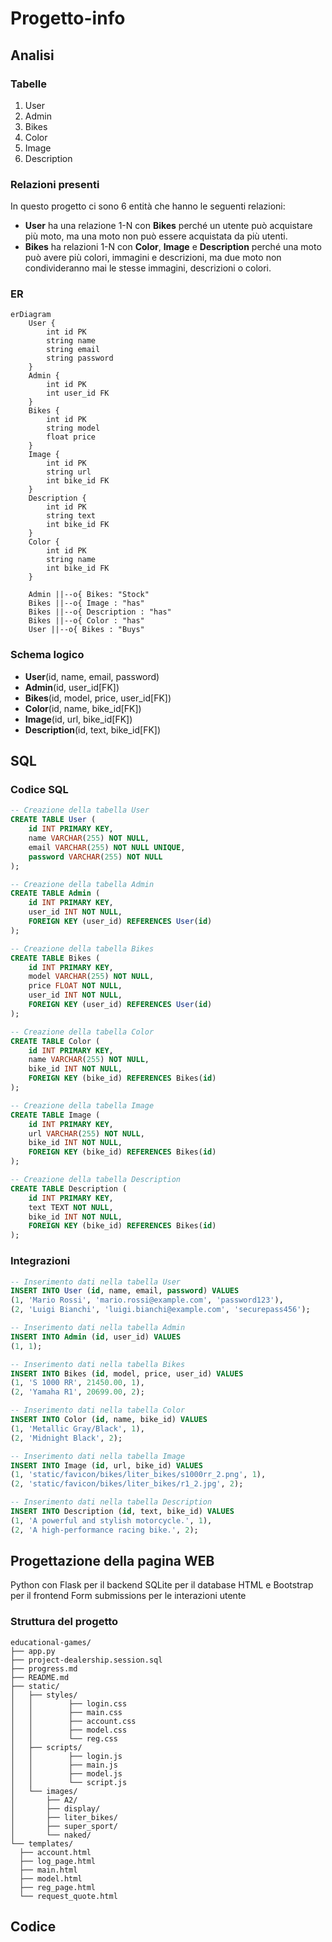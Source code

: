 # Progetto-info

## Analisi

### Tabelle

1. User  
2. Admin  
3. Bikes  
4. Color  
5. Image  
6. Description  

### Relazioni presenti

In questo progetto ci sono 6 entità che hanno le seguenti relazioni:  
- **User** ha una relazione 1-N con **Bikes** perché un utente può acquistare più moto, ma una moto non può essere acquistata da più utenti.  
- **Bikes** ha relazioni 1-N con **Color**, **Image** e **Description** perché una moto può avere più colori, immagini e descrizioni, ma due moto non condivideranno mai le stesse immagini, descrizioni o colori.  

### ER

```mermaid
erDiagram
    User {
        int id PK
        string name
        string email
        string password
    }
    Admin {
        int id PK
        int user_id FK
    }
    Bikes {
        int id PK
        string model
        float price
    }
    Image {
        int id PK
        string url
        int bike_id FK
    }
    Description {
        int id PK
        string text
        int bike_id FK
    }
    Color {
        int id PK
        string name
        int bike_id FK
    }

    Admin ||--o{ Bikes: "Stock"
    Bikes ||--o{ Image : "has"
    Bikes ||--o{ Description : "has"
    Bikes ||--o{ Color : "has"
    User ||--o{ Bikes : "Buys"
```

### Schema logico

- **User**(id, name, email, password)  
- **Admin**(id, user_id[FK])  
- **Bikes**(id, model, price, user_id[FK])  
- **Color**(id, name, bike_id[FK])  
- **Image**(id, url, bike_id[FK])  
- **Description**(id, text, bike_id[FK])  

## SQL

### Codice SQL

```sql
-- Creazione della tabella User
CREATE TABLE User (
    id INT PRIMARY KEY,
    name VARCHAR(255) NOT NULL,
    email VARCHAR(255) NOT NULL UNIQUE,
    password VARCHAR(255) NOT NULL
);

-- Creazione della tabella Admin
CREATE TABLE Admin (
    id INT PRIMARY KEY,
    user_id INT NOT NULL,
    FOREIGN KEY (user_id) REFERENCES User(id)
);

-- Creazione della tabella Bikes
CREATE TABLE Bikes (
    id INT PRIMARY KEY,
    model VARCHAR(255) NOT NULL,
    price FLOAT NOT NULL,
    user_id INT NOT NULL,
    FOREIGN KEY (user_id) REFERENCES User(id)
);

-- Creazione della tabella Color
CREATE TABLE Color (
    id INT PRIMARY KEY,
    name VARCHAR(255) NOT NULL,
    bike_id INT NOT NULL,
    FOREIGN KEY (bike_id) REFERENCES Bikes(id)
);

-- Creazione della tabella Image
CREATE TABLE Image (
    id INT PRIMARY KEY,
    url VARCHAR(255) NOT NULL,
    bike_id INT NOT NULL,
    FOREIGN KEY (bike_id) REFERENCES Bikes(id)
);

-- Creazione della tabella Description
CREATE TABLE Description (
    id INT PRIMARY KEY,
    text TEXT NOT NULL,
    bike_id INT NOT NULL,
    FOREIGN KEY (bike_id) REFERENCES Bikes(id)
);
```

### Integrazioni

```sql
-- Inserimento dati nella tabella User
INSERT INTO User (id, name, email, password) VALUES
(1, 'Mario Rossi', 'mario.rossi@example.com', 'password123'),
(2, 'Luigi Bianchi', 'luigi.bianchi@example.com', 'securepass456');

-- Inserimento dati nella tabella Admin
INSERT INTO Admin (id, user_id) VALUES
(1, 1);

-- Inserimento dati nella tabella Bikes
INSERT INTO Bikes (id, model, price, user_id) VALUES
(1, 'S 1000 RR', 21450.00, 1),
(2, 'Yamaha R1', 20699.00, 2);

-- Inserimento dati nella tabella Color
INSERT INTO Color (id, name, bike_id) VALUES
(1, 'Metallic Gray/Black', 1),
(2, 'Midnight Black', 2);

-- Inserimento dati nella tabella Image
INSERT INTO Image (id, url, bike_id) VALUES
(1, 'static/favicon/bikes/liter_bikes/s1000rr_2.png', 1),
(2, 'static/favicon/bikes/liter_bikes/r1_2.jpg', 2);

-- Inserimento dati nella tabella Description
INSERT INTO Description (id, text, bike_id) VALUES
(1, 'A powerful and stylish motorcycle.', 1),
(2, 'A high-performance racing bike.', 2);
```

## Progettazione della pagina WEB

Python con Flask per il backend
SQLite per il database
HTML e Bootstrap per il frontend
Form submissions per le interazioni utente

### Struttura del progetto

```
educational-games/
├── app.py             
├── project-dealership.session.sql        
├── progress.md 
├── README.md         
├── static/           
│   ├── styles/
│   │        ├── login.css
│   │        ├── main.css
│   │        ├── account.css
│   │        ├── model.css
│   │        └── reg.css
│   ├── scripts/
│   │        ├── login.js
│   │        ├── main.js
│   │        ├── model.js
│   │        └── script.js
│   └── images/
│       ├── A2/
│       ├── display/
│       ├── liter_bikes/
│       ├── super_sport/
│       └── naked/
└── templates/       
  ├── account.html
  ├── log_page.html
  ├── main.html
  ├── model.html
  ├── reg_page.html
  └── request_quote.html
```

## Codice

